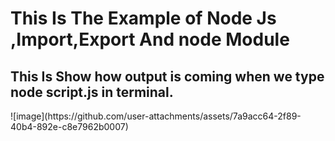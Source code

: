 <h1>This Is The Example of Node Js ,Import,Export And node Module</h1>
<h2>This Is Show how output is coming when we type node script.js in terminal.</h2>
![image](https://github.com/user-attachments/assets/7a9acc64-2f89-40b4-892e-c8e7962b0007)

